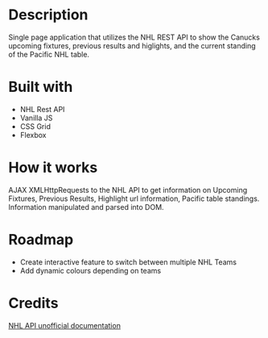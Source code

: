 # Description

Single page application that utilizes the NHL REST API to show the Canucks upcoming fixtures, previous results and higlights, and the current standing of the Pacific NHL table. 

# Built with

- NHL Rest API
- Vanilla JS
- CSS Grid
- Flexbox

# How it works

AJAX XMLHttpRequests to the NHL API to get information on Upcoming Fixtures, Previous Results, Highlight url information, Pacific table standings. Information manipulated and parsed into DOM.

# Roadmap

- Create interactive feature to switch between multiple NHL Teams
- Add dynamic colours depending on teams


# Credits

[NHL API unofficial documentation](https://gitlab.com/dword4/nhlapi)



